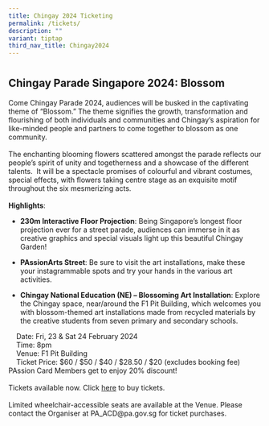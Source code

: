 ```yaml
---
title: Chingay 2024 Ticketing
permalink: /tickets/
description: ""
variant: tiptap
third_nav_title: Chingay2024
---
```

<h1></h1><h2>Chingay Parade Singapore 2024: Blossom</h2><p>Come Chingay Parade 2024, audiences will be busked in the captivating theme of “Blossom.” The theme signifies the growth, transformation and flourishing of both individuals and communities and Chingay’s aspiration for like-minded people and partners to come together to blossom as one community.&nbsp; <br><br>The enchanting blooming flowers scattered amongst the parade reflects our people’s spirit of unity and togetherness and a showcase of the different talents. &nbsp;It will be a spectacle promises of colourful and vibrant costumes, special effects, with flowers taking centre stage as an exquisite motif throughout the six mesmerizing acts. <br><br><strong>Highlights</strong>: <br></p><ul data-tight="true" class="tight"><li><p><strong>230m Interactive Floor Projection</strong>: Being Singapore’s longest floor projection ever for a street parade, audiences can immerse in it as creative graphics and special visuals light up this beautiful Chingay Garden!</p></li><li><p><strong>PAssionArts Street</strong>: Be sure to visit the art installations, make these your instagrammable spots and try your hands in the various art activities.</p></li><li><p><strong>Chingay National Education (NE) – Blossoming Art Installation</strong>: Explore the Chingay space, near/around the F1 Pit Building, which welcomes you with blossom-themed art installations made from recycled materials by the creative students from seven primary and secondary schools.</p></li></ul><p>&nbsp; &nbsp; Date: Fri, 23 &amp; Sat 24 February 2024<br>&nbsp; &nbsp; Time: 8pm<br>&nbsp; &nbsp; Venue: F1 Pit Building<br>&nbsp; &nbsp; Ticket Price: $60 / $50 / $40 / $28.50 / $20 (excludes booking fee) <br>PAssion Card Members get to enjoy 20% discount!<br><br>Tickets available now. Click <a href="https://sistic.com.sg/events/chingay0224" rel="noopener noreferrer nofollow" target="_blank">here</a> to buy tickets.<br><br>Limited wheelchair-accessible seats are available at the Venue. Please contact the Organiser at PA_ACD@pa.gov.sg for ticket purchases. <br></p><p><br><br></p><p></p>